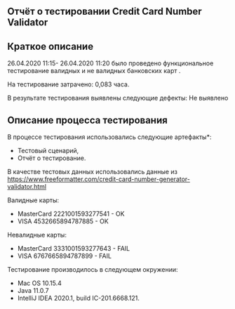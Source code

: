 ## Отчёт о тестировании Credit Card Number Validator ##
## Краткое описание ##
26.04.2020 11:15- 26.04.2020 11:20 было проведено функциональное тестирование валидных и не валидных банковских карт .

На тестирование затрачено: 0,083 часа.

В результате тестирования выявлены следующие дефекты:
Не выявлено

## Описание процесса тестирования ##
В процессе тестирования использовались следующие артефакты*:

* Тестовый сценарий,
* Отчёт о тестирование.

В качестве тестовых данных использовались данные из https://www.freeformatter.com/credit-card-number-generator-validator.html

Валидные карты:

* MasterCard 2221001593277541 - OK
* VISA 4532665894787885 - OK

Невалидные карты:

* MasterCard 3331001593277643 - FAIL
* VISA 6767665894787899 - FAIL

Тестирование производилось в следующем окружении:

* Mac OS 10.15.4
* Java 11.0.7
* IntelliJ IDEA 2020.1, build IC-201.6668.121.
